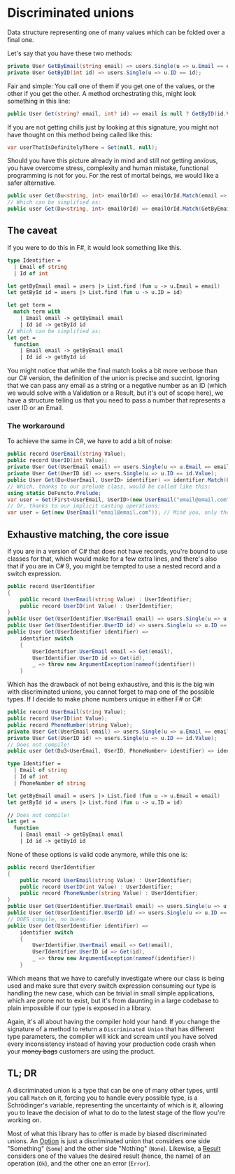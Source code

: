 # Discriminated unions
Data structure representing one of many values which can be folded over a final one.

Let's say that you have these two methods:
```cs
private User GetByEmail(string email) => users.Single(u => u.Email == email);
private User GetByID(int id) => users.Single(u => u.ID == id);
```
Fair and simple: You call one of them if you get one of the values, or the other if you get the other. A method orchestrating this, might look something in this line:
```cs
public User Get(string? email, int? id) => email is null ? GetByID(id.Value) : GetByEmail(email!);
```
If you are not getting chills just by looking at this signature, you might not have thought on this method being called like this:
```cs
var userThatIsDefinitelyThere = Get(null, null);
```
Should you have this picture already in mind and still not getting anxious, you have overcome stress, complexity and human mistake, functional programming is not for you. For the rest of mortal beings, we would like a safer alternative.
```cs
public user Get(Du<string, int> emailOrId) => emailOrId.Match(email => GetByEmail(email), id => GetByID(id));
// Which can be simplified as:
public user Get(Du<string, int> emailOrId) => emailOrId.Match(GetByEmail, GetByID);
```
## The caveat
If you were to do this in F#, it would look something like this.
```fs
type Identifier =
  | Email of string
  | Id of int

let getByEmail email = users |> List.find (fun u -> u.Email = email)
let getById id = users |> List.find (fun u -> u.ID = id)

let get term =
  match term with
    | Email email -> getByEmail email
    | Id id -> getById id
// Which can be simplified as:
let get =
  function
    | Email email -> getByEmail email
    | Id id -> getById id
```
You might notice that while the final match looks a bit more verbose than our C# version, the definition of the union is precise and succint. Ignoring that we can pass any email as a string or a negative number as an ID (which we would solve with a Validation or a Result, but it's out of scope here), we have a structure telling us that you need to pass a number that represents a user ID or an Email.
### The workaround
To achieve the same in C#, we have to add a bit of noise:
```cs
public record UserEmail(string Value);
public record UserID(int Value);
private User Get(UserEmail email) => users.Single(u => u.Email == email.Value);
private User Get(UserID id) => users.Single(u => u.ID == id.Value);
public User Get(Du<UserEmail, UserID> identifier) => identifier.Match(Get, Get);
// Which, thanks to our prelude class, would be called like this:
using static DeFuncto.Prelude;
var user = Get(First<UserEmail, UserID>(new UserEmail("email@email.com")));
// Or, thanks to our implicit casting operations:
var user = Get(new UserEmail("email@email.com")); // Mind you, only the discriminated union version is visible here.
```
## Exhaustive matching, the core issue
If you are in a version of C# that does not have records, you're bound to use classes for that, which would make for a few extra lines, and there's also that if you are in C# 9, you might be tempted to use a nested record and a switch expression.
```cs
public record UserIdentifier
{
    public record UserEmail(string Value) : UserIdentifier;
    public record UserID(int Value) : UserIdentifier;
}
public User Get(UserIdentifier.UserEmail email) => users.Single(u => u.Email == email.Value);
public User Get(UserIdentifier.UserID id) => users.Single(u => u.ID == id.Value);
public User Get(UserIdentifier identifier) =>
    identifier switch
    {
        UserIdentifier.UserEmail email => Get(email),
        UserIdentifier.UserID id => Get(id),
        _ => throw new ArgumentException(nameof(identifier))
    }
```
Which has the drawback of not being exhaustive, and this is the big win with discriminated unions, you cannot forget to map one of the possible types. If I decide to make phone numbers unique in either F# or C#:
```cs
public record UserEmail(string Value);
public record UserID(int Value);
public record PhoneNumber(string Value);
private User Get(UserEmail email) => users.Single(u => u.Email == email.Value);
private User Get(UserID id) => users.Single(u => u.ID == id.Value);
// Does not compile!
public user Get(Du3<UserEmail, UserID, PhoneNumber> identifier) => identifier.Match(Get, Get);
```
```fs
type Identifier =
  | Email of string
  | Id of int
  | PhoneNumber of string

let getByEmail email = users |> List.find (fun u -> u.Email = email)
let getById id = users |> List.find (fun u -> u.ID = id)

// Does not compile!
let get =
  function
    | Email email -> getByEmail email
    | Id id -> getById id
```
None of these options is valid code anymore, while this one is:
```cs
public record UserIdentifier
{
    public record UserEmail(string Value) : UserIdentifier;
    public record UserID(int Value) : UserIdentifier;
    public record PhoneNumber(string Value) : UserIdentifier;
}
public User Get(UserIdentifier.UserEmail email) => users.Single(u => u.Email == email.Value);
public User Get(UserIdentifier.UserID id) => users.Single(u => u.ID == id.Value);
// DOES compile, no bueno.
public User Get(UserIdentifier identifier) =>
    identifier switch
    {
        UserIdentifier.UserEmail email => Get(email),
        UserIdentifier.UserID id => Get(id),
        _ => throw new ArgumentException(nameof(identifier))
    }
```
Which means that we have to carefully investigate where our class is being used and make sure that every switch expression consuming our type is handling the new case, which can be trivial in small simple applications, which are prone not to exist, but it's from daunting in a large codebase to plain impossible if our type is exposed in a library.

Again, it's all about having the compiler hold your hand: If you change the signature of a method to return a `Discriminated Union` that has different type parameters, the compiler will kick and scream until you have solved every inconsistency instead of having your production code crash when your ~~money bags~~ customers are using the product.

## TL; DR
A discriminated union is a type that can be one of many other types, until you call `Match` on it, forcing you to handle every possible type, is a Schrödinger's variable, representing the uncertainty of which is it, allowing you to leave the decision of what to do to the latest stage of the flow you're working on.

Most of what this library has to offer is made by biased discriminated unions. An [Option](option.md) is just a discriminated union that considers one side "Something" (`Some`) and the other side "Nothing" (`None`). Likewise, a [Result](result.md) considers one of the values the desired result (hence, the name) of an operation (`Ok`), and the other one an error (`Error`).